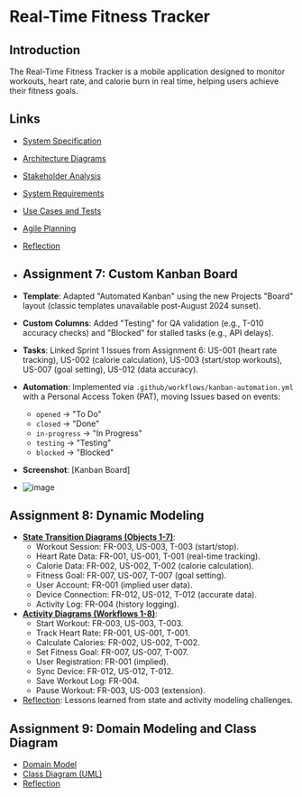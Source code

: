 # Real-Time Fitness Tracker
## Introduction
The Real-Time Fitness Tracker is a mobile application designed to monitor workouts, heart rate, and calorie burn in real time, helping users achieve their fitness goals.

## Links
- [System Specification](SPECIFICATION.md)
- [Architecture Diagrams](ARCHITECTURE.md)
- [Stakeholder Analysis](STAKEHOLDER_ANALYSIS.md)
- [System Requirements](SYSTEM_REQUIREMENTS.md)
- [Use Cases and Tests](USE_CASES_AND_TESTS.md)
- [Agile Planning](AGILE_PLANNING.md)
- [Reflection](REFLECTION.md)

- ## Assignment 7: Custom Kanban Board
- **Template**: Adapted "Automated Kanban" using the new Projects "Board" layout (classic templates unavailable post-August 2024 sunset).
- **Custom Columns**: Added "Testing" for QA validation (e.g., T-010 accuracy checks) and "Blocked" for stalled tasks (e.g., API delays).
- **Tasks**: Linked Sprint 1 Issues from Assignment 6: US-001 (heart rate tracking), US-002 (calorie calculation), US-003 (start/stop workouts), US-007 (goal setting), US-012 (data accuracy).
- **Automation**: Implemented via `.github/workflows/kanban-automation.yml` with a Personal Access Token (PAT), moving Issues based on events:
  - `opened` → "To Do"
  - `closed` → "Done"
  - `in-progress` → "In Progress"
  - `testing` → "Testing"
  - `blocked` → "Blocked"
- **Screenshot**: [Kanban Board]
- ![image](https://github.com/user-attachments/assets/a132b681-d07a-4e10-91d1-3d6c62233816)

## Assignment 8: Dynamic Modeling
- **[State Transition Diagrams (Objects 1-7)](state_transitions.md)**:
  - Workout Session: FR-003, US-003, T-003 (start/stop).
  - Heart Rate Data: FR-001, US-001, T-001 (real-time tracking).
  - Calorie Data: FR-002, US-002, T-002 (calorie calculation).
  - Fitness Goal: FR-007, US-007, T-007 (goal setting).
  - User Account: FR-001 (implied user data).
  - Device Connection: FR-012, US-012, T-012 (accurate data).
  - Activity Log: FR-004 (history logging).
- **[Activity Diagrams (Workflows 1-8)](activity_diagrams.md)**:
  - Start Workout: FR-003, US-003, T-003.
  - Track Heart Rate: FR-001, US-001, T-001.
  - Calculate Calories: FR-002, US-002, T-002.
  - Set Fitness Goal: FR-007, US-007, T-007.
  - User Registration: FR-001 (implied).
  - Sync Device: FR-012, US-012, T-012.
  - Save Workout Log: FR-004.
  - Pause Workout: FR-003, US-003 (extension).
- [Reflection](assignment8_reflection.md): Lessons learned from state and activity modeling challenges.

## Assignment 9: Domain Modeling and Class Diagram
- [Domain Model](domain_model.md)
- [Class Diagram (UML)](class_diagram.md)
- [Reflection](assignment9_reflection.md)
